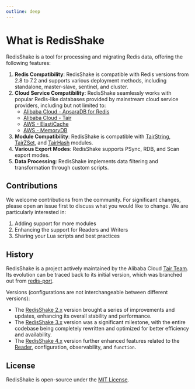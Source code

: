 ```yaml
---
outline: deep
---
```


# What is RedisShake

RedisShake is a tool for processing and migrating Redis data, offering the following features:

1. **Redis Compatibility**: RedisShake is compatible with Redis versions from 2.8 to 7.2 and supports various deployment methods, including standalone, master-slave, sentinel, and cluster.
2. **Cloud Service Compatibility**: RedisShake seamlessly works with popular Redis-like databases provided by mainstream cloud service providers, including but not limited to:
    - [Alibaba Cloud - ApsaraDB for Redis](https://www.alibabacloud.com/product/apsaradb-for-redis)
    - [Alibaba Cloud - Tair](https://www.alibabacloud.com/product/tair)
    - [AWS - ElastiCache](https://aws.amazon.com/elasticache/)
    - [AWS - MemoryDB](https://aws.amazon.com/memorydb/)
3. **Module Compatibility**: RedisShake is compatible with [TairString](https://github.com/tair-opensource/TairString), [TairZSet](https://github.com/tair-opensource/TairZset), and [TairHash](https://github.com/tair-opensource/TairHash) modules.
4. **Various Export Modes**: RedisShake supports PSync, RDB, and Scan export modes.
5. **Data Processing**: RedisShake implements data filtering and transformation through custom scripts.

## Contributions

We welcome contributions from the community. For significant changes, please open an issue first to discuss what you would like to change. We are particularly interested in:

1. Adding support for more modules
2. Enhancing the support for Readers and Writers
3. Sharing your Lua scripts and best practices

## History

RedisShake is a project actively maintained by the Alibaba Cloud [Tair Team](https://github.com/tair-opensource). Its evolution can be traced back to its initial version, which was branched out from [redis-port](https://github.com/CodisLabs/redis-port).

Versions (configurations are not interchangeable between different versions):

- The [RedisShake 2.x](https://github.com/tair-opensource/RedisShake/tree/v2) version brought a series of improvements and updates, enhancing its overall stability and performance.
- The [RedisShake 3.x](https://github.com/tair-opensource/RedisShake/tree/v3) version was a significant milestone, with the entire codebase being completely rewritten and optimized for better efficiency and availability.
- The [RedisShake 4.x](https://github.com/tair-opensource/RedisShake/tree/v4) version further enhanced features related to the [Reader](../reader/scan_reader.md), configuration, observability, and `function`.

## License

RedisShake is open-source under the [MIT License](https://github.com/tair-opensource/RedisShake/blob/v2/license.txt).